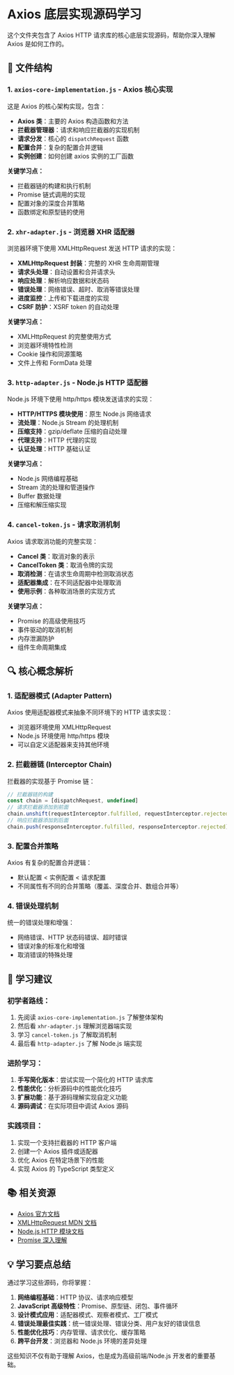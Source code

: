 # Axios 底层实现源码学习

这个文件夹包含了 Axios HTTP 请求库的核心底层实现源码，帮助你深入理解 Axios 是如何工作的。

## 📁 文件结构

### 1. `axios-core-implementation.js` - Axios 核心实现
这是 Axios 的核心架构实现，包含：

- **Axios 类**：主要的 Axios 构造函数和方法
- **拦截器管理器**：请求和响应拦截器的实现机制
- **请求分发**：核心的 `dispatchRequest` 函数
- **配置合并**：复杂的配置合并逻辑
- **实例创建**：如何创建 axios 实例的工厂函数

**关键学习点：**
- 拦截器链的构建和执行机制
- Promise 链式调用的实现
- 配置对象的深度合并策略
- 函数绑定和原型链的使用

### 2. `xhr-adapter.js` - 浏览器 XHR 适配器
浏览器环境下使用 XMLHttpRequest 发送 HTTP 请求的实现：

- **XMLHttpRequest 封装**：完整的 XHR 生命周期管理
- **请求头处理**：自动设置和合并请求头
- **响应处理**：解析响应数据和状态码
- **错误处理**：网络错误、超时、取消等错误处理
- **进度监控**：上传和下载进度的实现
- **CSRF 防护**：XSRF token 的自动处理

**关键学习点：**
- XMLHttpRequest 的完整使用方式
- 浏览器环境特性检测
- Cookie 操作和同源策略
- 文件上传和 FormData 处理

### 3. `http-adapter.js` - Node.js HTTP 适配器
Node.js 环境下使用 http/https 模块发送请求的实现：

- **HTTP/HTTPS 模块使用**：原生 Node.js 网络请求
- **流处理**：Node.js Stream 的处理机制
- **压缩支持**：gzip/deflate 压缩的自动处理
- **代理支持**：HTTP 代理的实现
- **认证处理**：HTTP 基础认证

**关键学习点：**
- Node.js 网络编程基础
- Stream 流的处理和管道操作
- Buffer 数据处理
- 压缩和解压缩实现

### 4. `cancel-token.js` - 请求取消机制
Axios 请求取消功能的完整实现：

- **Cancel 类**：取消对象的表示
- **CancelToken 类**：取消令牌的实现
- **取消检测**：在请求生命周期中检测取消状态
- **适配器集成**：在不同适配器中处理取消
- **使用示例**：各种取消场景的实现方式

**关键学习点：**
- Promise 的高级使用技巧
- 事件驱动的取消机制
- 内存泄漏防护
- 组件生命周期集成

## 🔍 核心概念解析

### 1. 适配器模式 (Adapter Pattern)
Axios 使用适配器模式来抽象不同环境下的 HTTP 请求实现：
- 浏览器环境使用 XMLHttpRequest
- Node.js 环境使用 http/https 模块
- 可以自定义适配器来支持其他环境

### 2. 拦截器链 (Interceptor Chain)
拦截器的实现基于 Promise 链：
```javascript
// 拦截器链的构建
const chain = [dispatchRequest, undefined]
// 请求拦截器添加到前面
chain.unshift(requestInterceptor.fulfilled, requestInterceptor.rejected)
// 响应拦截器添加到后面
chain.push(responseInterceptor.fulfilled, responseInterceptor.rejected)
```

### 3. 配置合并策略
Axios 有复杂的配置合并逻辑：
- 默认配置 < 实例配置 < 请求配置
- 不同属性有不同的合并策略（覆盖、深度合并、数组合并等）

### 4. 错误处理机制
统一的错误处理和增强：
- 网络错误、HTTP 状态码错误、超时错误
- 错误对象的标准化和增强
- 取消错误的特殊处理

## 🚀 学习建议

### 初学者路线：
1. 先阅读 `axios-core-implementation.js` 了解整体架构
2. 然后看 `xhr-adapter.js` 理解浏览器端实现
3. 学习 `cancel-token.js` 了解取消机制
4. 最后看 `http-adapter.js` 了解 Node.js 端实现

### 进阶学习：
1. **手写简化版本**：尝试实现一个简化的 HTTP 请求库
2. **性能优化**：分析源码中的性能优化技巧
3. **扩展功能**：基于源码理解实现自定义功能
4. **源码调试**：在实际项目中调试 Axios 源码

### 实践项目：
1. 实现一个支持拦截器的 HTTP 客户端
2. 创建一个 Axios 插件或适配器
3. 优化 Axios 在特定场景下的性能
4. 实现 Axios 的 TypeScript 类型定义

## 📚 相关资源

- [Axios 官方文档](https://axios-http.com/)
- [XMLHttpRequest MDN 文档](https://developer.mozilla.org/zh-CN/docs/Web/API/XMLHttpRequest)
- [Node.js HTTP 模块文档](https://nodejs.org/api/http.html)
- [Promise 深入理解](https://developer.mozilla.org/zh-CN/docs/Web/JavaScript/Reference/Global_Objects/Promise)

## 💡 学习要点总结

通过学习这些源码，你将掌握：

1. **网络编程基础**：HTTP 协议、请求响应模型
2. **JavaScript 高级特性**：Promise、原型链、闭包、事件循环
3. **设计模式应用**：适配器模式、观察者模式、工厂模式
4. **错误处理最佳实践**：统一错误处理、错误分类、用户友好的错误信息
5. **性能优化技巧**：内存管理、请求优化、缓存策略
6. **跨平台开发**：浏览器和 Node.js 环境的差异处理

这些知识不仅有助于理解 Axios，也是成为高级前端/Node.js 开发者的重要基础。 